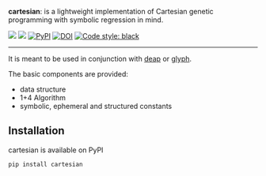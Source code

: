 **cartesian**: is a lightweight implementation of Cartesian genetic programming with symbolic regression in mind.

 [![](https://travis-ci.org/Ohjeah/cartesian.svg?branch=master)](https://travis-ci.org/Ohjeah/cartesian) [![](https://codecov.io/gh/Ohjeah/cartesian/branch/master/graph/badge.svg)](https://codecov.io/gh/Ohjeah/cartesian) [![PyPI](https://img.shields.io/pypi/v/cartesian.svg)](https://pypi.python.org/pypi/cartesian) [![DOI](https://zenodo.org/badge/79949716.svg)](https://zenodo.org/badge/latestdoi/79949716)
 [![Code style: black](https://img.shields.io/badge/code%20style-black-000000.svg)](https://github.com/ambv/black)

***

It is meant to be used in conjunction with [deap](https://github.com/DEAP/deap) or [glyph](https://github.com/Ambrosys/glyph).

The basic components are provided:
- data structure
- 1+4 Algorithm
- symbolic, ephemeral and structured constants


## Installation

cartesian is available on PyPI

`pip install cartesian`
